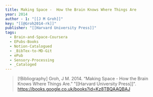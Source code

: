 ```yaml
---
title: Making Space -  How the Brain Knows Where Things Are
year: 2014
author - 1: "[[J M Groh]]"
key: "[[@Groh2014-rk]]"
publisher: "[[Harvard University Press]]"
tags:
  - Brain-and-Space-Coursera
  - EPubs-Books
  - Notion-Catalogued
  - _BibTex-to-MD-Git
  - ePub
  - Sensory-Processing
  - _Cataloged
---
```


> [!Bibliography]
> Groh, J M. 2014. “Making Space -  How the Brain Knows Where Things Are.” "[[Harvard University Press]]". https://books.google.co.uk/books?id=Kz8TBQAAQBAJ
